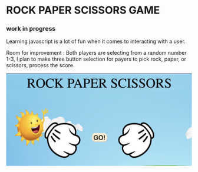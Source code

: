 # ROCK PAPER SCISSORS GAME
### work in progress

Learning javascript is a lot of fun when it comes to interacting with a user.

Room for improvement :
Both players are selecting from a random number 1-3, I plan to make three button selection for payers to pick rock, paper, or scissors, process the score.

![](Images/screen.png)
